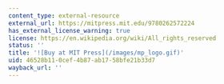 ```yaml
---
content_type: external-resource
external_url: https://mitpress.mit.edu/9780262572224
has_external_license_warning: true
license: https://en.wikipedia.org/wiki/All_rights_reserved
status: ''
title: '![Buy at MIT Press](/images/mp_logo.gif)'
uid: 46528b11-0cef-4b87-ab17-58bfe21b33d7
wayback_url: ''
---
```

